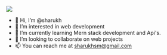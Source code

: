 ![](https://komarev.com/ghpvc/?username=sharukhsm&color=blue)
- 👋 Hi, I’m @sharukh
- 👀 I’m interested in web development
- 🌱 I’m currently learning Mern stack development and Api's. 
- 💞️ I’m looking to collaborate on web projects
- 📫 You can reach me at sharukhsm@gmail.com


 


<!---
sharukhsm/sharukhsm is a ✨ special ✨ repository because its `README.md` (this file) appears on your GitHub profile.
You can click the Preview link to take a look at your changes.
--->
